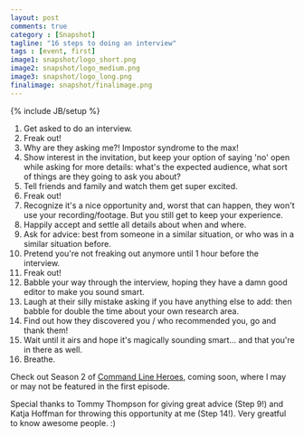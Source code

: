 ```yaml
---
layout: post
comments: true
category : [Snapshot]
tagline: "16 steps to doing an interview"
tags : [event, first]
image1: snapshot/logo_short.png
image2: snapshot/logo_medium.png
image3: snapshot/logo_long.png
finalimage: snapshot/finalimage.png
---
```

{% include JB/setup %}

1. Get asked to do an interview.
2. Freak out!
3. Why are they asking me?! Impostor syndrome to the max!
4. Show interest in the invitation, but keep your option of saying 'no' open while asking for more details: what's the expected audience, what sort of things are they going to ask you about?
5. Tell friends and family and watch them get super excited.
6. Freak out!
7. Recognize it's a nice opportunity and, worst that can happen, they won't use your recording/footage. But you still get to keep your experience.
8. Happily accept and settle all details about when and where.
9. Ask for advice: best from someone in a similar situation, or who was in a similar situation before.
10. Pretend you're not freaking out anymore until 1 hour before the interview.
11. Freak out!
12. Babble your way through the interview, hoping they have a damn good editor to make you sound smart.
13. Laugh at their silly mistake asking if you have anything else to add: then babble for double the time about your own research area.
14. Find out how they discovered you / who recommended you, go and thank them!
15. Wait until it airs and hope it's magically sounding smart... and that you're in there as well.
16. Breathe.

Check out Season 2 of [Command Line Heroes](https://www.redhat.com/en/command-line-heroes), coming soon, where I may or may not be featured in the first episode.

Special thanks to Tommy Thompson for giving great advice (Step 9!) and Katja Hoffman for throwing this opportunity at me (Step 14!). Very greatful to know awesome people. :)